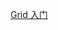 [Grid 入门](http://nighting.me/2017/03/14/CSS-Grid-Layout-%E4%BB%8E%E5%85%A5%E9%97%A8%E5%88%B0%E5%85%A5%E9%97%A8/)